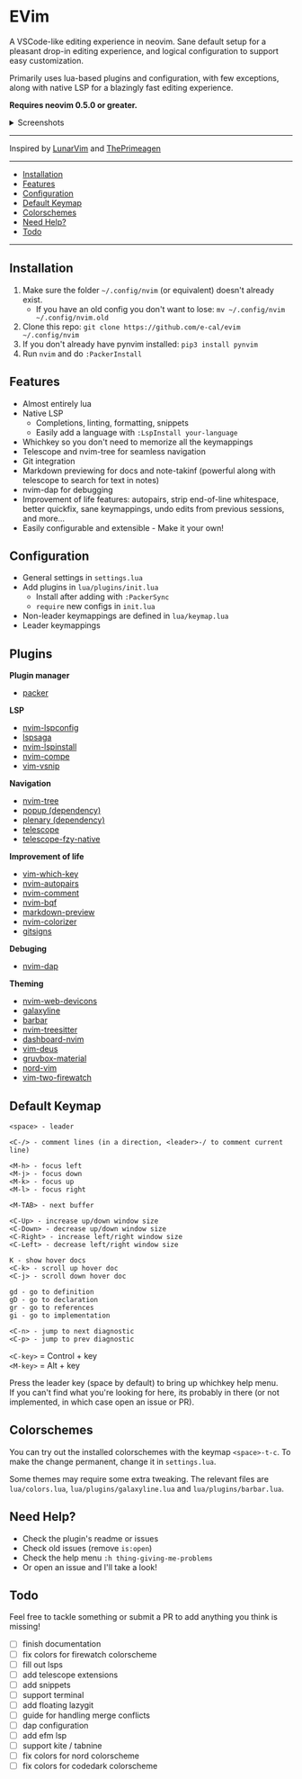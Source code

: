 
<h1>EVim</h1>

A VSCode-like editing experience in neovim. Sane default setup for a pleasant
drop-in editing experience, and logical configuration to support easy
customization.

Primarily uses lua-based plugins and configuration, with few exceptions,
along with native LSP for a blazingly fast editing experience.

**Requires neovim 0.5.0 or greater.**

<details>
<summary>Screenshots</summary>

![dashboard](https://user-images.githubusercontent.com/47398876/116168679-ff34f080-a6d0-11eb-918f-3d6db514d63b.png)

![VSCode Colors](https://user-images.githubusercontent.com/47398876/116168709-11169380-a6d1-11eb-94ed-824fcb3202a9.png)

![errors](https://user-images.githubusercontent.com/47398876/116168721-183da180-a6d1-11eb-9719-34d158643da0.png)

![full](https://user-images.githubusercontent.com/47398876/116168725-1a9ffb80-a6d1-11eb-8dbb-87189b425a1a.png)

![whichkey](https://user-images.githubusercontent.com/47398876/116168730-1bd12880-a6d1-11eb-903d-72639ed2d029.png)

</details>

---
Inspired by [LunarVim](https://github.com/ChristianChiarulli/LunarVim) and [ThePrimeagen](https://github.com/awesome-streamers/awesome-streamerrc/tree/master/ThePrimeagen)

---
<!-- [[toc]] -->
- [Installation](#install)
- [Features](#features)
- [Configuration](#config)
- [Default Keymap](#keys)
- [Colorschemes](#colors)
- [Need Help?](#help)
- [Todo](#todo)
---

## Installation <a name="install"></a>
1. Make sure the folder `~/.config/nvim` (or equivalent) doesn't already exist.
	- If you have an old config you don't want to lose:
	`mv ~/.config/nvim ~/.config/nvim.old`
2. Clone this repo: `git clone https://github.com/e-cal/evim ~/.config/nvim`
3. If you don't already have pynvim installed: `pip3 install pynvim`
4. Run `nvim` and do `:PackerInstall`

## Features <a name="features"></a>
- Almost entirely lua
- Native LSP
	- Completions, linting, formatting, snippets
	- Easily add a language with `:LspInstall your-language`
- Whichkey so you don't need to memorize all the keymappings
- Telescope and nvim-tree for seamless navigation
- Git integration
- Markdown previewing for docs and note-takinf (powerful along with telescope
to search for text in notes)
- nvim-dap for debugging
- Improvement of life features: autopairs, strip end-of-line whitespace, better
quickfix, sane keymappings, undo edits from previous sessions, and more...
- Easily configurable and extensible - Make it your own!

## Configuration <a name="config"></a>
- General settings in `settings.lua`
- Add plugins in `lua/plugins/init.lua`
	- Install after adding with `:PackerSync`
	- `require` new configs in `init.lua`
- Non-leader keymappings are defined in `lua/keymap.lua`
- Leader keymappings


## Plugins <a name="plugins"></a>
**Plugin manager**
- [packer](https://www.github.com/wbthomason/packer.nvim)

**LSP**
- [nvim-lspconfig](https://www.github.com/neovim/nvim-lspconfig)
- [lspsaga](https://www.github.com/glepnir/lspsaga.nvim)
- [nvim-lspinstall](https://www.github.com/kabouzeid/nvim-lspinstall)
- [nvim-compe](https://www.github.com/hrsh7th/nvim-compe)
- [vim-vsnip](https://www.github.com/hrsh7th/vim-vsnip)

**Navigation**
- [nvim-tree](https://www.github.com/kyazdani42/nvim-tree.lua)
- [popup (dependency)](https://www.github.com/nvim-lua/popup.nvim)
- [plenary (dependency)](https://www.github.com/nvim-lua/plenary.nvim)
- [telescope](https://www.github.com/nvim-telescope/telescope.nvim)
- [telescope-fzy-native](https://www.github.com/nvim-telescope/telescope-fzy-native.nvim)

**Improvement of life**
- [vim-which-key](https://www.github.com/liuchengxu/vim-which-key)
- [nvim-autopairs](https://www.github.com/windwp/nvim-autopairs)
- [nvim-comment](https://www.github.com/terrortylor/nvim-comment)
- [nvim-bqf](https://www.github.com/kevinhwang91/nvim-bqf)
- [markdown-preview](https://www.github.com/iamcco/markdown-preview.nvim)
- [nvim-colorizer](https://www.github.com/norcalli/nvim-colorizer.lua)
- [gitsigns](https://www.github.com/lewis6991/gitsigns.nvim)

**Debuging**
- [nvim-dap](https://www.github.com/mfussenegger/nvim-dap)

**Theming**
- [nvim-web-devicons](https://www.github.com/kyazdani42/nvim-web-devicons)
- [galaxyline](https://www.github.com/glepnir/galaxyline.nvim)
- [barbar](https://www.github.com/romgrk/barbar.nvim)
- [nvim-treesitter](https://www.github.com/nvim-treesitter/nvim-treesitter)
- [dashboard-nvim](https://www.github.com/glepnir/dashboard-nvim)
- [vim-deus](https://www.github.com/ajmwagar/vim-deus)
- [gruvbox-material](https://www.github.com/sainnhe/gruvbox-material)
- [nord-vim](https://www.github.com/arcticicestudio/nord-vim)
- [vim-two-firewatch](https://www.github.com/rakr/vim-two-firewatch)

## Default Keymap <a name="keys"></a>
```vim
<space> - leader

<C-/> - comment lines (in a direction, <leader>-/ to comment current line)

<M-h> - focus left
<M-j> - focus down
<M-k> - focus up
<M-l> - focus right

<M-TAB> - next buffer

<C-Up> - increase up/down window size
<C-Down> - decrease up/down window size
<C-Right> - increase left/right window size
<C-Left> - decrease left/right window size

K - show hover docs
<C-k> - scroll up hover doc
<C-j> - scroll down hover doc

gd - go to definition
gD - go to declaration
gr - go to references
gi - go to implementation

<C-n> - jump to next diagnostic
<C-p> - jump to prev diagnostic
```
`<C-key>` = Control + key <br>
`<M-key>` = Alt + key

Press the leader key (space by default) to bring up whichkey help menu. <br>
If you can't find what you're looking for here, its probably in there
(or not implemented, in which case open an issue or PR).

## Colorschemes <a name="colors"></a>
You can try out the installed colorschemes with the keymap `<space>-t-c`. To
make the change permanent, change it in `settings.lua`.

Some themes may require some extra tweaking. The relevant files are
`lua/colors.lua`, `lua/plugins/galaxyline.lua` and `lua/plugins/barbar.lua`.

## Need Help? <a name="help"></a>
- Check the plugin's readme or issues
- Check old issues (remove `is:open`)
- Check the help menu `:h thing-giving-me-problems`
- Or open an issue and I'll take a look!

## Todo <a name="todo"></a>
Feel free to tackle something or submit a PR to add anything you think is
missing!
- [ ] finish documentation
- [ ] fix colors for firewatch colorscheme
- [ ] fill out lsps
- [ ] add telescope extensions
- [ ] add snippets
- [ ] support terminal
- [ ] add floating lazygit
- [ ] guide for handling merge conflicts
- [ ] dap configuration
- [ ] add efm lsp
- [ ] support kite / tabnine
- [ ] fix colors for nord colorscheme
- [ ] fix colors for codedark colorscheme
